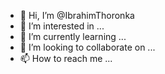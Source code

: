 - 👋 Hi, I’m @IbrahimThoronka
- 👀 I’m interested in ...
- 🌱 I’m currently learning ...
- 💞️ I’m looking to collaborate on ...
- 📫 How to reach me ...

<!---
IbrahimThoronka/IbrahimThoronka is a ✨ special ✨ repository because its `README.md` (this file) appears on your GitHub profile.
You can click the Preview link to take a look at your changes.
--->
